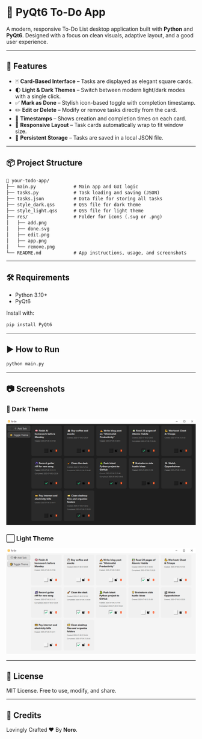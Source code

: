 # 📝 PyQt6 To-Do App

A modern, responsive To-Do List desktop application built with **Python** and **PyQt6**. Designed with a focus on clean visuals, adaptive layout, and a good user experience.

---

## 🌟 Features

- 🃏 **Card-Based Interface** – Tasks are displayed as elegant square cards.
- 🌓 **Light & Dark Themes** – Switch between modern light/dark modes with a single click.
- ✅ **Mark as Done** – Stylish icon-based toggle with completion timestamp.
- ✏️ **Edit or Delete** – Modify or remove tasks directly from the card.
- 📅 **Timestamps** – Shows creation and completion times on each card.
- 🧩 **Responsive Layout** – Task cards automatically wrap to fit window size.
- 💾 **Persistent Storage** – Tasks are saved in a local JSON file.

---

## 📦 Project Structure

```
📁 your-todo-app/
├── main.py              # Main app and GUI logic
├── tasks.py             # Task loading and saving (JSON)
├── tasks.json           # Data file for storing all tasks
├── style_dark.qss       # QSS file for dark theme
├── style_light.qss      # QSS file for light theme
├── res/                 # Folder for icons (.svg or .png)
│   ├── add.png
│   ├── done.svg
│   ├── edit.png
│   ├── app.png
│   └── remove.png
└── README.md            # App instructions, usage, and screenshots
```

---

## 🛠 Requirements

- Python 3.10+
- PyQt6

Install with:

```bash
pip install PyQt6
```

---

## ▶️ How to Run

```bash
python main.py
```

---

## 📷 Screenshots

### 🔲 Dark Theme
![Dark Mode](screenshots/dark_mode.png)
### ⬜ Light Theme
![Light Mode](screenshots/light_mode.png)

---

## 📄 License

MIT License. Free to use, modify, and share.

---

## 🙌 Credits

Lovingly Crafted ❤️ By **Noro**.
